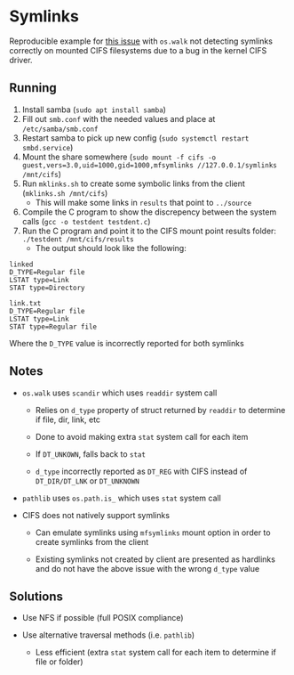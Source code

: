 # Symlinks

Reproducible example for [this issue](https://github.com/python/cpython/issues/102503) with `os.walk` not detecting symlinks correctly on mounted CIFS filesystems due to a bug in the kernel CIFS driver.

## Running
1. Install samba (`sudo apt install samba`)
2. Fill out `smb.conf` with the needed values and place at `/etc/samba/smb.conf`
3. Restart samba to pick up new config (`sudo systemctl restart smbd.service`)
4. Mount the share somewhere (`sudo mount -f cifs -o guest,vers=3.0,uid=1000,gid=1000,mfsymlinks //127.0.0.1/symlinks /mnt/cifs`)
5. Run `mklinks.sh` to create some symbolic links from the client (`mklinks.sh /mnt/cifs`)
    - This will make some links in `results` that point to `../source`
6. Compile the C program to show the discrepency between the system calls (`gcc -o testdent testdent.c`)
7. Run the C program and point it to the CIFS mount point results folder: `./testdent /mnt/cifs/results`
    - The output should look like the following:
```
linked
D_TYPE=Regular file
LSTAT type=Link
STAT type=Directory

link.txt
D_TYPE=Regular file
LSTAT type=Link
STAT type=Regular file
```
Where the `D_TYPE` value is incorrectly reported for both symlinks

## Notes
- `os.walk` uses `scandir` which uses `readdir` system call
  
  - Relies on `d_type` property of struct returned by `readdir` to determine if file, dir, link, etc
    
  - Done to avoid making extra `stat` system call for each item
    
  - If `DT_UNKOWN`, falls back to `stat`
    
  - `d_type` incorrectly reported as `DT_REG` with CIFS instead of `DT_DIR/DT_LNK` or `DT_UNKNOWN`
    
- `pathlib` uses `os.path.is_` which uses `stat` system call
  
- CIFS does not natively support symlinks
  
  - Can emulate symlinks using `mfsymlinks` mount option in order to create symlinks from the client
    
  - Existing symlinks not created by client are presented as hardlinks and do not have the above issue with the wrong `d_type` value
    

## Solutions

- Use NFS if possible (full POSIX compliance)
  
- Use alternative traversal methods (i.e. `pathlib`)
  
  - Less efficient (extra `stat` system call for each item to determine if file or folder)